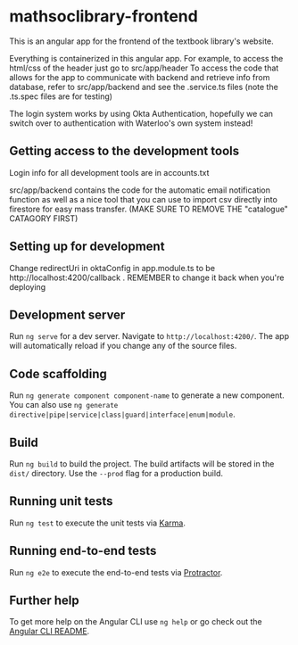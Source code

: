 # mathsoclibrary-frontend
This is an angular app for the frontend of the textbook library's website.

Everything is containerized in this angular app. For example, to access the html/css of the header just go to src/app/header
To access the code that allows for the app to communicate with backend and retrieve info from database, refer to src/app/backend and see the .service.ts files (note the .ts.spec files are for testing)

The login system works by using Okta Authentication, hopefully we can switch over to authentication with Waterloo's own system instead!



## Getting access to the development tools
Login info for all development tools are in accounts.txt

src/app/backend contains the code for the automatic email notification function as well as a nice tool that you can use to import
csv directly into firestore for easy mass transfer. (MAKE SURE TO REMOVE THE "catalogue" CATAGORY FIRST)

## Setting up for development
Change redirectUri in oktaConfig in app.module.ts to be http://localhost:4200/callback . REMEMBER to change it back when you're deploying

## Development server

Run `ng serve` for a dev server. Navigate to `http://localhost:4200/`. The app will automatically reload if you change any of the source files.

## Code scaffolding

Run `ng generate component component-name` to generate a new component. You can also use `ng generate directive|pipe|service|class|guard|interface|enum|module`.

## Build

Run `ng build` to build the project. The build artifacts will be stored in the `dist/` directory. Use the `--prod` flag for a production build.

## Running unit tests

Run `ng test` to execute the unit tests via [Karma](https://karma-runner.github.io).

## Running end-to-end tests

Run `ng e2e` to execute the end-to-end tests via [Protractor](http://www.protractortest.org/).

## Further help

To get more help on the Angular CLI use `ng help` or go check out the [Angular CLI README](https://github.com/angular/angular-cli/blob/master/README.md).
